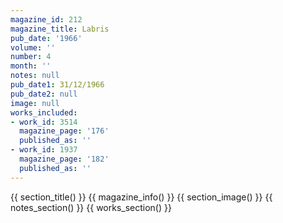 ```yaml
---
magazine_id: 212
magazine_title: Labris
pub_date: '1966'
volume: ''
number: 4
month: ''
notes: null
pub_date1: 31/12/1966
pub_date2: null
image: null
works_included:
- work_id: 3514
  magazine_page: '176'
  published_as: ''
- work_id: 1937
  magazine_page: '182'
  published_as: ''
---
```


{{ section_title() }}
{{ magazine_info() }}
{{ section_image() }}
{{ notes_section() }}
{{ works_section() }}
